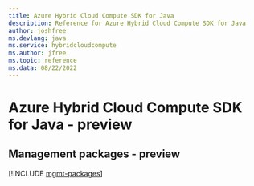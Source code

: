```yaml
---
title: Azure Hybrid Cloud Compute SDK for Java
description: Reference for Azure Hybrid Cloud Compute SDK for Java
author: joshfree
ms.devlang: java
ms.service: hybridcloudcompute
ms.author: jfree
ms.topic: reference
ms.data: 08/22/2022
---
```

# Azure Hybrid Cloud Compute SDK for Java - preview

## Management packages - preview
[!INCLUDE [mgmt-packages](hybrid-cloud-compute-mgmt-index.md)]